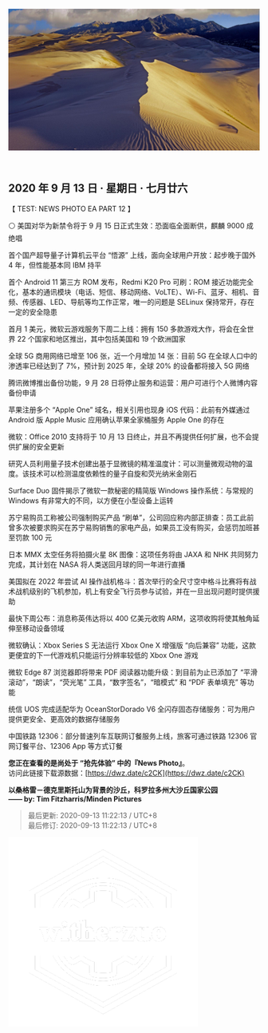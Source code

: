 <header>  

![News Photo | 半日刊](ref/photo.jpeg)  

</header>

<section>  

## 2020 年 9 月 13 日 · 星期日 · 七月廿六  

【 TEST: NEWS PHOTO EA PART 12 】  

⚪ 美国对华为新禁令将于 9 月 15 日正式生效：恐面临全面断供，麒麟 9000 成绝唱

首个国产超导量子计算机云平台 “悟源” 上线，面向全球用户开放：起步晚于国外 4 年，但性能基本同 IBM 持平  

首个 Android 11 第三方 ROM 发布，Redmi K20 Pro 可刷：ROM 接近功能完全化，基本的通讯模块（电话、短信、移动网络、VoLTE）、Wi-Fi、蓝牙、相机、音频、传感器、LED、导航等均工作正常，唯一的问题是 SELinux 保持常开，存在一定的安全隐患  

首月 1 美元，微软云游戏服务下周二上线：拥有 150 多款游戏大作，将会在全世界 22 个国家和地区推出，其中包括美国和 19 个欧洲国家  

全球 5G 商用网络已增至 106 张，近一个月增加 14 张：目前 5G 在全球人口中的渗透率已经达到了 7%，预计到 2025 年，全球 20% 的设备都将接入 5G 网络  

腾讯微博推出备份功能，9 月 28 日将停止服务和运营：用户可进行个人微博内容备份申请  

苹果注册多个 “Apple One” 域名，相关引用也现身 iOS 代码：此前有外媒通过 Android 版 Apple Music 应用确认苹果全家桶服务 Apple One 的存在  

微软：Office 2010 支持将于 10 月 13 日终止，并且不再提供任何扩展，也不会提供扩展的安全更新  

研究人员利用量子技术创建出基于显微镜的精准温度计：可以测量微观动物的温度。该技术可以检测温度依赖性的量子自旋和荧光纳米金刚石  

Surface Duo 固件揭示了微软一款秘密的精简版 Windows 操作系统：与常规的 Windows 有非常大的不同，以方便在小型设备上运转  

苏宁易购员工称被公司强制购买产品 “刷单”，公司回应称内部正排查：员工此前曾多次被要求购买在苏宁易购销售的家电产品，如果员工没有购买，会惩罚加班甚至罚款 100 元  

日本 MMX 太空任务将拍摄火星 8K 图像：这项任务将由 JAXA 和 NHK 共同努力完成，其计划在 NASA 将人类送回月球的同一年进行直播  

美国拟在 2022 年尝试 AI 操作战机格斗：首次举行的全尺寸空中格斗比赛将有战术战机级别的飞机参加，机上有安全飞行员参与试验，并在一旦出现问题时提供援助  

最快下周公布：消息称英伟达将以 400 亿美元收购 ARM，这项收购将使其触角延伸至移动设备领域  

微软确认：Xbox Series S 无法运行 Xbox One X 增强版 “向后兼容” 功能，这款更便宜的下一代游戏机只能运行分辨率较低的 Xbox One 游戏  

微软 Edge 87 浏览器即将带来 PDF 阅读器功能升级：到目前为止已添加了 “平滑滚动”，“朗读”，“荧光笔” 工具，“数字签名”，“暗模式” 和 “PDF 表单填充” 等功能  

统信 UOS 完成适配华为 OceanStorDorado V6 全闪存固态存储服务：可为用户提供更安全、更高效的数据存储服务  

中国铁路 12306：部分普速列车互联网订餐服务上线，旅客可通过铁路 12306 官网订餐平台、12306 App 等方式订餐  

</section>  

<footer>  

**您正在查看的是尚处于 “抢先体验” 中的『News Photo』**。  
访问此链接下载源数据：[https://dwz.date/c2CK](https://dwz.date/c2CK)  

**以桑格雷－德克里斯托山为背景的沙丘，科罗拉多州大沙丘国家公园**  
**—— by: Tim Fitzharris/Minden Pictures** 

> 最后更新: 2020-09-13 11:22:13 / UTC+8  
> 最后修订: 2020-09-13 11:22:13 / UTC+8  

![watermark](ref/avatar-normal-new.png "watermark")  

</footer>  

<script src="ref/bundle.js"></script>